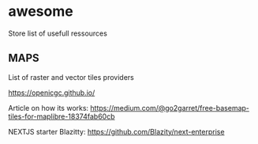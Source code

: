 # awesome
Store list of usefull ressources

## MAPS

List of raster and vector tiles providers

https://openicgc.github.io/

Article on how its works:
https://medium.com/@go2garret/free-basemap-tiles-for-maplibre-18374fab60cb

NEXTJS starter
Blazitty: https://github.com/Blazity/next-enterprise
